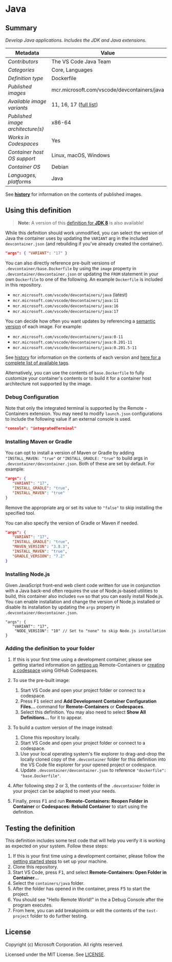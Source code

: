 # Java

## Summary

*Develop Java applications. Includes the JDK and Java extensions.*

| Metadata | Value |  
|----------|-------|
| *Contributors* | The VS Code Java Team |
| *Categories* | Core, Languages |
| *Definition type* | Dockerfile |
| *Published images* | mcr.microsoft.com/vscode/devcontainers/java |
| *Available image variants* | 11, 16, 17 ([full list](https://mcr.microsoft.com/v2/vscode/devcontainers/java/tags/list)) |
| *Published image architecture(s)* | x86-64 |
| *Works in Codespaces* | Yes |
| *Container host OS support* | Linux, macOS, Windows |
| *Container OS* | Debian |
| *Languages, platforms* | Java |

See **[history](history)** for information on the contents of published images.

## Using this definition

> **Note:** A version of this [definition for **JDK 8**](../java-8) is also available!

While this definition should work unmodified, you can select the version of Java the container uses by updating the `VARIANT` arg in the included `devcontainer.json` (and rebuilding if you've already created the container).

```json
"args": { "VARIANT": "17" }
```

You can also directly reference pre-built versions of `.devcontainer/base.Dockerfile` by using the `image` property in `.devcontainer/devcontainer.json` or updating the `FROM` statement in your own  `Dockerfile` to one of the following. An example `Dockerfile` is included in this repository.

- `mcr.microsoft.com/vscode/devcontainers/java` (latest)
- `mcr.microsoft.com/vscode/devcontainers/java:11`
- `mcr.microsoft.com/vscode/devcontainers/java:16`
- `mcr.microsoft.com/vscode/devcontainers/java:17`

You can decide how often you want updates by referencing a [semantic version](https://semver.org/) of each image. For example:

- `mcr.microsoft.com/vscode/devcontainers/java:0-11`
- `mcr.microsoft.com/vscode/devcontainers/java:0.201-11`
- `mcr.microsoft.com/vscode/devcontainers/java:0.201.5-11`

See [history](history) for information on the contents of each version and [here for a complete list of available tags](https://mcr.microsoft.com/v2/vscode/devcontainers/java/tags/list).

Alternatively, you can use the contents of `base.Dockerfile` to fully customize your container's contents or to build it for a container host architecture not supported by the image.

### Debug Configuration

Note that only the integrated terminal is supported by the Remote - Containers extension. You may need to modify `launch.json` configurations to include the following value if an external console is used.

```json
"console": "integratedTerminal"
```

### Installing Maven or Gradle

You can opt to install a version of Maven or Gradle by adding `"INSTALL_MAVEN: "true"` or `"INSTALL_GRADLE: "true"` to build args in `.devcontainer/devcontainer.json`. Both of these are set by default. For example:

```json
"args": {
   "VARIANT": "17",
   "INSTALL_GRADLE": "true",
   "INSTALL_MAVEN": "true"
}
```

Remove the appropriate arg or set its value to `"false"` to skip installing the specified tool.

You can also specify the version of Gradle or Maven if needed.

```json
"args": {
   "VARIANT": "17",
   "INSTALL_GRADLE": "true",
   "MAVEN_VERSION": "3.8.3",
   "INSTALL_MAVEN": "true",
   "GRADLE_VERSION": "7.2"
}
```

### Installing Node.js

Given JavaScript front-end web client code written for use in conjunction with a Java back-end often requires the use of Node.js-based utilities to build, this container also includes `nvm` so that you can easily install Node.js. You can enable installation and change the version of Node.js installed or disable its installation by updating the `args` property in `.devcontainer/devcontainer.json`.

```jsonc
"args": {
   "VARIANT": "17",
    "NODE_VERSION": "10" // Set to "none" to skip Node.js installation
}
```

### Adding the definition to your folder

1. If this is your first time using a development container, please see getting started information on [setting up](https://aka.ms/vscode-remote/containers/getting-started) Remote-Containers or [creating a codespace](https://aka.ms/ghcs-open-codespace) using GitHub Codespaces.

2. To use the pre-built image:
   1. Start VS Code and open your project folder or connect to a codespace.
   2. Press <kbd>F1</kbd> select and **Add Development Container Configuration Files...** command for **Remote-Containers** or **Codespaces**.
   4. Select this definition. You may also need to select **Show All Definitions...** for it to appear.

3. To build a custom version of the image instead:
   1. Clone this repository locally.
   2. Start VS Code and open your project folder or connect to a codespace.
   3. Use your local operating system's file explorer to drag-and-drop the locally cloned copy of the `.devcontainer` folder for this definition into the VS Code file explorer for your opened project or codespace.
   4. Update `.devcontainer/devcontainer.json` to reference `"dockerfile": "base.Dockerfile"`.

4. After following step 2 or 3, the contents of the `.devcontainer` folder in your project can be adapted to meet your needs.

5. Finally, press <kbd>F1</kbd> and run **Remote-Containers: Reopen Folder in Container** or **Codespaces: Rebuild Container** to start using the definition.

## Testing the definition

This definition includes some test code that will help you verify it is working as expected on your system. Follow these steps:

1. If this is your first time using a development container, please follow the [getting started steps](https://aka.ms/vscode-remote/containers/getting-started) to set up your machine.
2. Clone this repository.
3. Start VS Code, press <kbd>F1</kbd>, and select **Remote-Containers: Open Folder in Container...**
4. Select the `containers/java` folder.
5. After the folder has opened in the container, press <kbd>F5</kbd> to start the project.
6. You should see "Hello Remote World!" in the a Debug Console after the program executes.
7. From here, you can add breakpoints or edit the contents of the `test-project` folder to do further testing.

## License

Copyright (c) Microsoft Corporation. All rights reserved.

Licensed under the MIT License. See [LICENSE](https://github.com/microsoft/vscode-dev-containers/blob/main/LICENSE).

